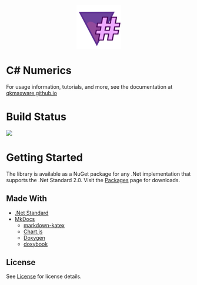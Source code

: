 <p align="center">
  <img width="120" height="120" src="docs/img/logo.svg">
</p>

# C# Numerics
For usage information, tutorials, and more, see the documentation at [qkmaxware.github.io](https://qkmaxware.github.io/Numerics/)

# Build Status
![](https://github.com/qkmaxware/Numerics/workflows/Build/badge.svg)

# Getting Started
The library is available as a NuGet package for any .Net implementation that supports the .Net Standard 2.0. Visit the [Packages](https://github.com/qkmaxware/Numerics/packages) page for downloads.

## Made With
- [.Net Standard](https://docs.microsoft.com/en-us/dotnet/standard/net-standard)
- [MkDocs](https://www.mkdocs.org/)
  - [markdown-katex](https://gitlab.com/mbarkhau/markdown-katex)
  - [Chart.js](https://www.chartjs.org/)
  - [Doxygen](https://www.doxygen.nl/index.html)
  - [doxybook](https://pypi.org/project/doxybook/)
  
## License
See [License](LICENSE.md) for license details.